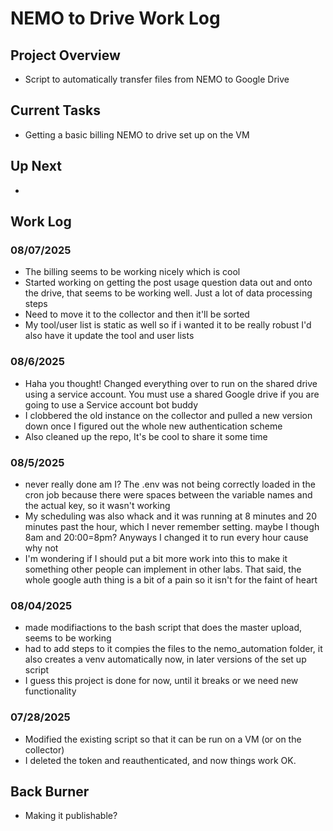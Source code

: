 # NEMO to Drive Work Log

## Project Overview
- Script to automatically transfer files from NEMO to Google Drive

## Current Tasks
- Getting a basic billing NEMO to drive set up on the VM

## Up Next
- 

## Work Log

### 08/07/2025
- The billing seems to be working nicely which is cool
- Started working on getting the post usage question data out and onto the drive, that seems to be working well. Just a lot of data processing steps
- Need to move it to the collector and then it'll be sorted
- My tool/user list is static as well so if i wanted it to be really robust I'd also have it update the tool and user lists

### 08/6/2025
- Haha you thought! Changed everything over to run on the shared drive using a service account. You must use a shared Google drive if you are going to use a Service account bot buddy
- I clobbered the old instance on the collector and pulled a new version down once I figured out the whole new authentication scheme
- Also cleaned up the repo, It's be cool to share it some time

### 08/5/2025
- never really done am I? The .env was not being correctly loaded in the cron job because there were spaces between the variable names and the actual key, so it wasn't working
- My scheduling was also whack and it was running at 8 minutes and 20 minutes past the hour, which I never remember setting. maybe I though 8am and 20:00=8pm? Anyways I changed it to run every hour cause why not
- I'm wondering if I should put a bit more work into this to make it something other people can implement in other labs. That said, the whole google auth thing is a bit of a pain so it isn't for the faint of heart

### 08/04/2025
- made modifiactions to the bash script that does the master upload, seems to be working
- had to add steps to it compies the files to the nemo_automation folder, it also creates a venv automatically now, in later versions of the set up script
- I guess this project is done for now, until it breaks or we need new functionality

### 07/28/2025
- Modified the existing script so that it can be run on a VM (or on the collector)
- I deleted the token and reauthenticated, and now things work OK.

## Back Burner
- Making it publishable?

